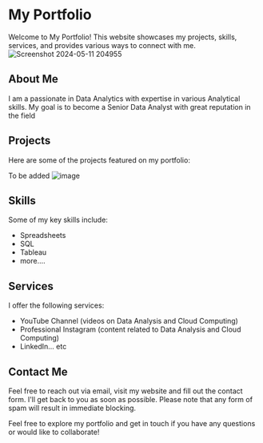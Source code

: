# My Portfolio

Welcome to My Portfolio! This website showcases my projects, skills, services, and provides various ways to connect with me.![Screenshot 2024-05-11 204955](https://github.com/Makkala-Kumar/MyPortfolio/assets/136322019/79176426-43b5-487b-9622-6bdbc872633a)


## About Me

I am a passionate in Data Analytics with expertise in various Analytical skills. My goal is to become a Senior Data Analyst with great reputation in the field

## Projects

Here are some of the projects featured on my portfolio:

To be added
![image](https://github.com/Makkala-Kumar/MyPortfolio/assets/136322019/36bf242a-db38-4085-ac9d-dd5e7eed9d14)

## Skills

Some of my key skills include:

- Spreadsheets
- SQL
- Tableau
- more....

## Services

I offer the following services:

- YouTube Channel (videos on Data Analysis and Cloud Computing)
- Professional Instagram (content related to Data Analysis and Cloud Computing)
- LinkedIn... etc

## Contact Me

Feel free to reach out via email, visit my website and fill out the contact form. I'll get back to you as soon as possible.
Please note that any form of spam will result in immediate blocking.


Feel free to explore my portfolio and get in touch if you have any questions or would like to collaborate!
